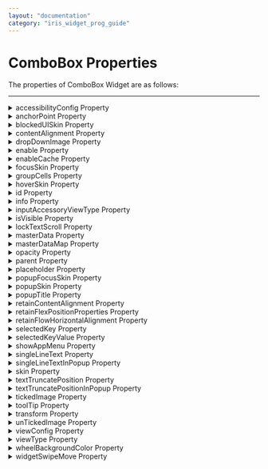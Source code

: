 ```yaml
---
layout: "documentation"
category: "iris_widget_prog_guide"
---
```

                                  

ComboBox Properties
===================

The properties of ComboBox Widget are as follows:

* * *


<details close markdown="block"><summary>accessibilityConfig Property</summary>

* * *

Enables you to control accessibility behavior and alternative text for the widget.

For more information on using accessibility features in your app, see the [Accessibility]({{ site.baseurl }}/docs/documentation/Iris/app_design_dev/Content/Accessibility_Overview.html) appendix in the Volt MX IrisUser Guide.

### Syntax

{% highlight VoltMx %}
accessibilityConfig
{% endhighlight %}

### Type

Object

### Read/Write

Read + Write

### Remarks

*   The accessibilityConfig property is enabled for all the widgets which are supported under the Flex Layout.

> **_Note:_** From Volt MX Iris V9 SP2 GA version, you can provide i18n keys as values to all the attributes used inside the `accessibilityConfig` property. Values provided in the i18n keys take precedence over values provided in `a11yLabel`, `a11yValue`, and `a11yHint` fields.

The accessibilityConfig property is a JavaScript object which can contain the following key-value pairs.

  
| Key | Type | Description | ARIA Equivalent |
| --- | --- | --- | --- |
| a11yIndex | Integer with no floating or decimal number. | This is an optional parameter. Specifies the order in which the widgets are focused on a screen. | For all widgets, this parameter maps to the `aria-index`, `index`, or `taborder` properties. |
| a11yLabel | String | This is an optional parameter. Specifies alternate text to identify the widget. Generally the label should be the text that is displayed on the screen. | For all widgets, this parameter maps to the `aria-labelledby` property of ARIA in HTML. > **_Note:_** For the Image widget, this parameter maps to the **alt** attribute of ARIA in HTML. |
| a11yValue | String | This is an optional parameter. Specifies the descriptive text that explains the action associated with the widget. On the Android platform, the text specified for a11yValue is prefixed to the a11yHint. | This parameter is similar to the a11yLabel parameter. If the a11yValue is defined, the value of a11yValue is appended to the value of a11yLabel. These values are separated by a space. |
| a11yHint | String | This is an optional parameter. Specifies the descriptive text that explains the action associated with the widget. On the Android platform, the text specified for a11yValue is prefixed to the a11yHint. | For all widgets, this parameter maps to the `aria-describedby` property of ARIA in HTML. |
| a11yHidden | Boolean | This is an optional parameter. Specifies if the widget should be ignored by assistive technology. The default option is set to _false_. This option is supported on iOS 5.0 and above, Android 4.1 and above, and SPA | For all widgets, this parameter maps to the `aria-hidden` property of ARIA in HTML. |
| a11yARIA | Object | This is an optional parameter. For each widget, the key and value provided in this object are added as the attribute and value of the HTML tags respectively. Any values provided for attributes such as `aria-labelledby` and `aria-describedby` using this attribute, takes precedence over values given in `a11yLabel` and `a11yHint` fields. When a widget is provided with the following key value pair or attribute using the a11yARIA object, the tabIndex of the widget is automatically appended as zero.`{"role": "main"}``aria-label` | This parameter is only available on the Desktop Web platform. |

**Android limitations**

*   If the results of the concatenation of a11y fields result in an empty string, then `accessibilityConfig` is ignored and the text that is on widget is read out.
*   The soft keypad does not gain accessibility focus during the right/left swipe gesture when the keypad appears.

SPA/Desktop Web limitations

*   When `accessibilityConfig` property is configured for any widget, the `tabIndex` attribute is added automatically to the `accessibilityConfig` property.
*   The behavior of accessibility depends on the Web browser, Web browser version, Voice Over Assistant, and Voice Over Assistant version.
*   Currently SPA/Desktop web applications support only a few ARIA tags. To achieve more accessibility features, use the attribute a11yARIA. The corresponding tags will be added to the DOM as per these configurations.

**Example 1**

This example uses the button widget, but the principle remains the same for all widgets that have an accessibilityConfig property.

{% highlight voltMx %}//This is a generic property that is applicable for various widgets.
//Here, we have shown how to use the accessibilityConfig Property for button widget.
/* You need to make a corresponding use of the accessibilityConfig property for other applicable widgets. */

Form1.myButton.accessibilityConfig = {
    "a11yLabel": "Label",
    "a11yValue": "Value",
    "a11yHint": "Hint"    
};
{% endhighlight %}

**Example 2**

This example uses the button widget to implement internationalization in `accessibilityConfig` property, but the principle remains the same for all widgets.

{% highlight voltMx %}/*Sample code to implement internationalization in accessibilityConfig property in Native platform.*/

Form1.myButton.accessibilityConfig = {
    "a11yLabel": voltmx.i18n.getLocalizedString("key1")     
};  
/* Sample code to implement internationalization in accessibilityConfig property in Desktop Web platform. */

Form1.myButton.accessibilityConfig = {
    "a11yLabel": "voltmx.i18n.getLocalizedString(\"key3\")"
};
{% endhighlight %}

### Platform Availability

*   Available in the IDE
*   iOS, Android, SPA, and Desktop Web

* * *

</details>
<details close markdown="block"><summary>anchorPoint Property</summary>

* * *

Specifies the anchor point of the widget bounds rectangle using the widget's coordinate space.

### Syntax

{% highlight VoltMx %}
anchorPoint
{% endhighlight %}

### Type

JSObject

### Read/Write

Read + Write

### Remarks

The value for this property is a JavaScript dictionary object with the keys "x" and "y". The values for the "x" and "y" keys are floating-point numbers ranging from 0 to 1. All geometric manipulations to the widget occur about the specified point. For example, applying a rotation transform to a widget with the default anchor point causes the widget to rotate around its center.

The default value for this property is center ( {"x":0.5, "y":0.5} ), that represents the center of the widgets bounds rectangle. The behavior is undefined if the values are outside the range zero (0) to one (1).

### Example

{% highlight voltMx %}Form1.widget1.anchorPoint = {
    "x": 0.5,
    "y": 0.5
};
{% endhighlight %}

### Platform Availability

*   iOS, Android, Windows, and SPA

* * *

</details>
<details close markdown="block"><summary>blockedUISkin Property</summary>

* * *

Specifies the skin that must be used to block the interface until the action in progress (for example, a service call) is completed.

### Syntax

{% highlight VoltMx %}
blockedUISkin
{% endhighlight %}

### Type

String

### Read/Write

Read + Write

### Remarks

The default value for this property is none. That means no skin is applied. To specify a skin, select a skin from the list.

> **_Note:_** For the skin to be available in the list, you must add a skin for Blocked UI under Widget Skins.

### Example

{% highlight VoltMx %}//Sample code to set the blockedUISkin property for a ComboBox Widget.
frmCombobox.myCombobox.blockedUISkin="blockUiSkn";
{% endhighlight %}

### Platform Availability

*   Available in the IDE
*   SPA (iPhone/Android/BlackBerry/Windows NTH)

* * *

</details>
<details close markdown="block"><summary>contentAlignment Property</summary>

* * *

This property specifies the alignment of the text on the widget with respect to its boundaries.

### Syntax

contentAlignment

### Type

Number

### Read/Write

Read+Write

### Remarks

The default value for the property is _CONTENT\_ALIGN\_CENTER_.

The following are the available options:

*   constants.CONTENT\_ALIGN\_TOP\_LEFT
*   constants.CONTENT\_ALIGN\_TOP\_CENTER
*   constants.CONTENT\_ALIGN\_TOP\_RIGHT
*   constants.CONTENT\_ALIGN\_MIDDLE\_LEFT
*   constants.CONTENT\_ALIGN\_CENTER
*   constants.CONTENT\_ALIGN\_MIDDLE\_RIGHT
*   constants.CONTENT\_ALIGN\_BOTTOM\_LEFT
*   constants.CONTENT\_ALIGN\_BOTTOM\_CENTER
*   constants.CONTENT\_ALIGN\_BOTTOM\_RIGHT

**Limitations**

Desktop Web/ SPA platforms do not support _contentAlignment_ property in Camera widget, ComboBox widget and ListBox widget.

### Example

{% highlight VoltMx %} /* Sample code to set the contentAlignment property of the widgetID Button widget in frmHome Form. */
  
frmHome.widgetID.contentAlignment=constants.CONTENT_ALIGN_TOP_LEFT;  

{% endhighlight %}

### Platform Availability

*   Available in IDE
*   Available on all platforms

* * *

</details>
<details close markdown="block"><summary>dropDownImage Property</summary>

* * *

Specifies the image to be used for the drop-down box indicator. This is an inverted triangle by default. If you do not specify an image, the drop-down box displays the default image.

### Syntax

{% highlight VoltMx %}
dropDownImage
{% endhighlight %}

### Type

String/image object

### Read/Write

No

### Remarks

For iOS platform, the drop down image should be 20px \* 33px for non retina devices and for retina devices the image size should be 40px \* 66px.

### Example

Using a locally defined image:

{% highlight VoltMx %}
//Sample code to set the dropDownImage property for a ComboBox Widget.
frmCombobox.myCombobox.dropDownImage="ddimage.png";
{% endhighlight %}

Using an image object (voltmx.image):

{% highlight VoltMx %}
//Sample code to set the dropDownImage property for a ComboBox Widget using Image Object  
  
var imgObjRef = voltmx.image.createImage("local.png");
frmCombobox.myCombobox.dropDownImage=imgObjRef;
{% endhighlight %}

### Platform Availability

*   Available in the IDE
*   iOS
*   BlackBerry

* * *

</details>
<details close markdown="block"><summary>enable Property</summary>

* * *

The `enable` property is used to control the actionability of the widgets. In a scenario where you want to display a widget but not invoke any action on the widget, configure the `enable` property to false to achieve it.

This is a constructor level property and applicable for all widgets in Volt MX Iris.

### Syntax

{% highlight VoltMx %}
enable
{% endhighlight %}

### Type

Boolean

### Read/Write

Read + Write

### Remarks

The default value of this property is true.

When `enable` property is configured to true, the action associated with a widget can be invoked by the user in the application.

When `enable` property is configured to false, the action associated with a widget cannot be invoked by the user in the application.

### Example

{% highlight VoltMx %}//This is a generic property and is applicable for many widgets.  
 
/* The example provided is for the Button widget. Make the changes required in the example while using other widgets. */

frmButton.myBtn.enable= true;
{% endhighlight %}

### Platform Availability

*   Android, iOS, Windows, SPA, and Desktop web

 

* * *

</details>
<details close markdown="block"><summary>enableCache Property</summary>

* * *

The property enables you to improve the performance of Positional Dimension Animations.

### Syntax

{% highlight VoltMx %}
enableCache
{% endhighlight %}

### Type

Boolean

### Read/Write

Read + Write

### Remarks

The default value for this property is true.

> **_Note:_** When the property is used, application consumes more memory. The usage of the property enables tradeoff between performance and visual quality of the content. Use the property cautiously.

### Example

{% highlight VoltMx %}
Form1.widgetID.enableCache = true;
{% endhighlight %}

### Platform Availability

*   Available in the IDE.
*   Windows

* * *

</details>
<details close markdown="block"><summary>focusSkin Property</summary>

* * *

Specifies the look and feel of the ComboBox when in focus.

### Syntax

{% highlight VoltMx %}
focusSkin
{% endhighlight %}

### Type

String

### Read/Write

Read + Write

### Remarks

In Desktop Web platform, Chrome browser does not support if the properties defined in font tab are different for [skin](#skin) and focusSkin.

> **_Note:_** You must be aware of the following:  
1\. On J2ME non-touch devices, if you do not specify the focusSkin, it is not possible to identify the focus change between the widgets.  
2\. Mobile Web does not support this property, instead browser specific focus will be applied.  
3\. On Windows Platform, focusSkin is applied only to the selected item, but not to the entire widget when in focus.  

### Example

{% highlight VoltMx %}
//Sample code to set the focusSkin property for a ComboBox Widget.  
  
frmCombobox.myCombobox.focusSkin="comboFSkin";
{% endhighlight %}

### Platform Availability

*   Available in the IDE
*   Available on all platforms

* * *

</details>
<details close markdown="block"><summary>groupCells Property</summary>

* * *

Specifies if the group cells style must be applied.

### Syntax

{% highlight VoltMx %}
groupCells
{% endhighlight %}

### Type

Boolean

### Read/Write

No

### Remarks

The default value for this property is false. This property is applicable only when [viewType](#viewType) is set as COMBOBOX\_VIEW\_TYPE\_TABLEVIEW.

### Example

{% highlight VoltMx %}
//Sample code to enable the groupCells property for a ComboBox Widget.  
  
frmCombobox.myCombobox.groupCells=true;
{% endhighlight %}

### Platform Availability

*   Available in the IDE
*   iPad
*   iPhone

* * *

</details>
<details close markdown="block"><summary>hoverSkin Property</summary>

* * *

Specifies the look and feel of a widget when the cursor hovers on the widget.

### Syntax

{% highlight VoltMx %}
hoverSkin
{% endhighlight %}

### Type

String

### Read/Write

Read + Write

### Example

Setting the hoverSkin property on an existing widget

{% highlight VoltMx %}FormHover.widgetID.hoverSkin="theHoverSkin";
//the Hover Skin is a hover skin created under Skins tab
{% endhighlight %}

> **_Note:_** To apply hoverSkin for dynamically created widgets or cloned widgets, assign hoverSkin dynamically after adding the widget to the form hierarchy. This is applicable for the Desktop web platform.

{% highlight VoltMx %}
formid.widgetid.hoverSkin = "skinname";
{% endhighlight %}

### Platform Availability

*   Available in the IDE
*   Windows

* * *

</details>
<details close markdown="block"><summary>id Property</summary>

* * *

id is a unique identifier of button consisting of alpha numeric characters. Every ComboBox should have a unique id within an Form.

### Syntax

{% highlight VoltMx %}
id
{% endhighlight %}

### Type

String - \[Mandatory\]

### Read/Write

Read + Write

### Example

{% highlight VoltMx %}//Defining the properties for ComboBox with the id:"combobox1"
var comboBasic = {
    id: "combobox1",
    isVisible: true
};

var comboLayout = {
    containerWeight: 100
};

var comboPSP = {};

//Creating the ComboBox.
combo = new voltmx.ui.ComboBox(comboBasic, comboLayout, comboPSP);

//Reading the id of the ComboBox
alert("ComboBox ID is ::" + combo.id);
{% endhighlight %}

### Platform Availability

*   Available in the IDE
*   Available on all platforms

* * *

</details>
<details close markdown="block"><summary>info Property</summary>

* * *

A custom JSObject with the key value pairs that a developer can use to store the context with the widget. This will help in avoiding the globals to most part of the programming.

### Syntax

info

### Type

JSObject

### Read/Write

Read + Write

### Remarks

This is a **non-Constructor** property. You cannot set this property through widget constructor. But you can read and write data to it.

Info property can hold any JSObject. After assigning the JSObject to info property, the JSObject should not be modified. For example,

{% highlight VoltMx %}
var inf = {
    a: 'hello'
};
widget.info = inf;

//works
widget.info.a = 'hello world';

/*This will not update the widget info a property to Hello world. 
widget.info.a will have old value as hello.*/
{% endhighlight %}

### Example

{% highlight VoltMx %}//Sample code to set info property for a ComboBox widget

frmCombobox.myCombobox.info = {
    key: "comboboxitems"
};

//Reading the info of the CollectionView widget.
voltmx.print("Combobox widget info:" +frmCombobox.myCombobox.info);
{% endhighlight %}

### Platform Availability

*   Not available in the IDE
*   Available on all platforms

* * *

</details>
<details close markdown="block"><summary>inputAccessoryViewType Property</summary>

* * *

While building iPhone applications that support or provide text input, it is necessary to create some extra buttons (or other controls) beyond the ones provided by the default keyboard interface. Volt MX AppPlatform by default, adds the Previous, Next, and Done buttons to the applicable input controls. These buttons allow specific operations needed by your application, such as moving to the next or previous text field, making the keyboard disappear and so on. The area above the keyboard is known as Input Accessory View.

### Syntax

{% highlight VoltMx %}
inputAccessoryViewType
{% endhighlight %}

### Type

Number

### Read/Write

Yes

### Remarks

The default value for this property is COMBOBOX\_INPUTACCESSORYVIEW\_DEFAULT.

This property, allows you to specify the type of accessory view that will be shown for all the input controls for **Combobox** widget.

> **_Note:_** For iOS, a header with 'Prev' and Next' buttons is added to the keypad by default. You can turn off this header at three levels: application-level, form-level, and widget-level.

To know more about how to set inputAccessoryViewType property at application-level and form-level, you can refer the [inputAccessoryViewType](FlexForm_Properties.html#inputAcc) property under Flexform widget.

To turn on/off the header at widget-level, assign any of the following constants to the inputAccessoryViewType property. You must specify each constant with the ‘constants.xx’ prefix.

*   COMBOBOX\_INPUTACCESSORYVIEW\_NONE: Use this option if you do not want to specify the toolbar. This option should be used carefully, as setting this option for widgets like calendar leaves the user with no option to select and drop-down like a wheel calendar.
*   COMBOBOX\_INPUTACCESSORYVIEW\_DEFAULT:Specifies that the toolbar that is defined in the Application level settings. To set the Application level settings, right-click on the project and navigate to **Properties> Native App>iPhone/iPad.**
*   COMBOBOX\_INPUTACCESSORYVIEW\_NEXTPREV: Specifies the navigation options as Next, Previous, and Done for a form.

*   COMBOBOX\_INPUTACCESSORYVIEW\_CANCEL: Specifies that the input accessory view has a Cancel button. This constant does not trigger any events.

#### Example

{% highlight VoltMx %}//Sample code to set the inputAccessoryViewType property for a ComboBox Widget.  
  
frmCbox.myCbox.inputAccessoryViewType=constants.COMBOBOX_INPUTACCESSORYVIEWTYPE_DEFAULT;
{% endhighlight %}

### Platform Availability

*   Available in the IDE
*   iPhone
*   iPad

* * *

</details>
<details close markdown="block"><summary>isVisible Property</summary>

* * *

This property controls the visibility of a widget on the form.

### Syntax

{% highlight VoltMx %}
isVisible
{% endhighlight %}

### Type

Boolean

### Read/Write

Read + Write

### Remarks

The default value for this property is true.

You can set the visibility of a widget dynamically from code using the setVisibility method.

### Example

{% highlight VoltMx %}//Sample code to set the isVisible property for a ComboBox Widget.  

frmCombobox.myCombobox.isVisible=true;
{% endhighlight %}

### Platform Availability

*   Available in the IDE
*   Available on all platforms

* * *

</details>
<details close markdown="block"><summary>lockTextScroll Property</summary>

* * *

This property allows you to enable/disable the horizontal scrolling for the selected item in the ComboBox Widget.

### Syntax

{% highlight VoltMx %}
lockTextScroll
{% endhighlight %}

### Type

Boolean

### Read/Write

Read + Write

### Remarks

The default value for this property is false.

If set to _true,_ the scrolling for the selected item is disabled. If set to _false,_ the scrolling for the selected item is enabled.

### Example

{% highlight VoltMx %}//Sample code to enable the lockTextScroll property for a ComboBox Widget.  
  
frmCombobox.myCombobox.lockTextScroll=true;
{% endhighlight %}

### Platform Availability

*   Not available in the IDE
*   This property is available on Windows Phone 8/8/1 platforms

* * *

</details>
<details close markdown="block"><summary>masterData Property</summary>

* * *

Specifies the set of values that must be displayed for the user to make a selection from the available choices.

### Syntax

{% highlight VoltMx %}
masterData
{% endhighlight %}

### Type

Array

### Read/Write

Read + Write

### Remarks

The default value for this property is user defined. You must specify the key and the display value

To specify the set of values, click the Ellipsis (![](Resources/Images/ellipsis_button.png)) button against the property to open the MasterData for ComboBox window.

In the Master Data window, you can specify the _Key_, _Display Value_, _i18n Key_, and the _Accessibility Config_. You can use the _Selected_ column to specify the choice to be shown as selected when rendered. You can do this by selecting _true_ against the choice that you wish to show as selected.

If the key or the display value is _nil_, the value will not be listed as one of the available choices.

The following image illustrates the MasterData for ComboBox window:

![](Resources/Images/masterdata_for_combobox.png)

> **_Note:_** Select the _Use as test data in preview mode_ option if you want to see the data you enter in the Master Data when you use the quick preview feature of the IDE. (For more information on Quick Preview, see the _VoltMX Iris User Guide_.

> **_Note:_** The accessibilityConfigObject is optional and the object should contain the keys as defined in the accessibilityConfig property.

{% highlight VoltMx %}
//Format of the masterData property

[
	["key1","value1",accessibilityConfigObject],
	["key2","value2",accessibilityConfigObject],
	["keyn","valuen",accessibilityConfigObject]
]
{% endhighlight %}

### Example

{% highlight VoltMx %}//Sample code to set the masterData property for a ComboBox Widget.  
  
frmCombobox.myCombobox.masterData = [
 ["A", "Asia", accessibilityConfigObject],
 ["E", "Europe", accessibilityConfigObject],
 ["AU", "Australia", accessibilityConfigObject],
 ["NA", "North America", accessibilityConfigObject]
];
{% endhighlight %}

### Platform Availability

*   Available in the IDE
*   Available on all platforms

</details>
<details close markdown="block"><summary>masterDataMap Property</summary>

Specifies the set of values from which you can make a selection. You must set the values from the code.

### Syntax

{% highlight VoltMx %}
masterDataMap
{% endhighlight %}

### Type

Array

### Read/Write

Read + Write

### Remarks

This is a **non-Constructor** property. You cannot set this property through widget constructor. But you can read and write data to it.

This property is applicable only if the [masterData](#masterDa) is not set. You must use either the [masterData](#masterDa) or the _masterDataMap_ property to set data for the ComboBox.

You must specify a key, value, and the accessibilityConfig in a master data map.

{% highlight VoltMx %}//Format of the masterDataMap property
[
    [{
            "mykey": "item1",
            "myvalue": "Item One",
            "accessibilityConfig": acObject
        }, {
            "mykey": "item2",
            "myvalue": "Item Two",
            "accessibilityConfig": acObject
        }, ..., ["mykey": "itemn", "myvalue": "Item N", "accessibilityConfig": "acObject}
	],

	"
            mykey ",
	"
            myvalue "
]
{% endhighlight %}

> **_Note:_** The accessibilityConfig is the standard key expected in each items data array. It is optional and the object should contain the keys as defined in the accessibilityConfig property.

> **_Note:_** If the key or the value is _null/nil_, the value will not be listed as one of the available choices.

### Example

{% highlight VoltMx %}//Sample code to set the masterDataMap property for a ComboBox Widget.  
  
frmCombobox.myCombobox.masterDataMap = [
 [{
  "mykey": "key1",
  "myvalue": "value1",
  "accessibilityConfig": acObject
 }, {
  "mykey": "key2",
  "myvalue": "value2",
  "accessibilityConfig": acObject
 }, {
  "mykey": "key3",
  "myvalue": "value3",
  "accessibilityConfig": acObject
 }], "mykey", "myvalue"
];
{% endhighlight %}

### Availability

*   Not available in the IDE
*   Available on all platforms

* * *

</details>
<details close markdown="block"><summary>opacity Property</summary>

* * *

Specifies the opacity of the widget. The value of this property must be in the range 0.0 (transparent) to 1.0 (opaque). Any values outside this range are fixed to the nearest minimum or maximum value.

Specifies the opacity of the widget. Valid opacity values range from 0.0 (transparent), to 1.0 (opaque). Values set to less than zero will default to zero. Values more than 1.0 will default to 1. Interaction events set on a transparent widget will still be fired. To disable the events, also set the “isVisible” property to “false”.

### Syntax

{% highlight VoltMx %}
opacity
{% endhighlight %}

### Type

Number

### Read/Write

Read + Write

### Remarks

> **_Note:_** This property has more priority compared to the values coming from the configured skin.

### Example

{% highlight voltMx %}//Sample code to make the widget transparent by using the opacity property.
frmHome.widgetID.opacity = 0;

//Sample code to make the widget opaque by using the opacity property.
frmHome.widgetID.opacity = 1;
{% endhighlight %}

### Platform Availability

*   Not available in the IDE.
*   iOS, Android, Windows, SPA, and Desktop Web

* * *

</details>
<details close markdown="block"><summary>parent Property</summary>

* * *

Helps you access the parent of the widget. If the widget is not part of the widget hierarchy, the parent property returns null.

### Syntax

{% highlight VoltMx %}
parent
{% endhighlight %}

### Read/Write

Read only

### Remarks

> **_Note:_** The property works for all the widgets inside a FlexForm, FlexContainer or FlexScrollContainer.

### Example

{% highlight VoltMx %}function func() {

    voltmx.print("The parent of the widget" + JSON.stringify(Form1.widgetID.parent));

}
{% endhighlight %}

### Platform Availability

*   Not available in the IDE
*   iOS, Android, Windows, SPA, and Desktop Web

* * *

</details>
<details close markdown="block"><summary>placeholder Property</summary>

* * *

Specifies the temporary or substitute text (a hint provided as a word or phrase) that must be displayed on the ComboBox until the actual selection is made. If you do not specify the placeholder text, the first option in the list is shown as the selected value.

### Syntax

{% highlight VoltMx %}
placeholder
{% endhighlight %}

### Type

String

### Read/Write

Read + Write

### Remarks

On iPhone platform, placeholder is supported only when the viewType is set as COMBOBOX\_VIEW\_TYPE\_LISTVIEW.

### Example

If you specify a value for the placeholder property and set selectedkey=nil or selectedkeyvalue=nil, then the specified placeholder is displayed to the user when the Combo Box is rendered.

{% highlight VoltMx %}//Sample code to set the placeholder property for a ComboBox Widget.  

frmCombobox.myCombobox.placeholder= "Please select a value";
{% endhighlight %}

### Platform Availability

*   Available in the IDE
*   iPad
*   iPhone
*   BlackBerry
*   Windows Phone
*   J2ME

* * *

</details>
<details close markdown="block"><summary>popupFocusSkin Property</summary>

* * *

Specifies the skin that is applied to each item in the native popup (list of options available) that appears when you select the ComboBox.

### Syntax

{% highlight VoltMx %}
popupFocusSkin
{% endhighlight %}

### Type

String

### Read/Write

Read + Write

### Example

{% highlight VoltMx %}
//Sample code to set the popupFocusSkin property for a ComboBox Widget.  
  
frmCombobox.myCombobox.popupFocusSkin= "popFSkn";
{% endhighlight %}

### Platform Availability

*   Available in the IDE
*   This property is available on BlackBerry platform only

* * *

</details>
<details close markdown="block"><summary>popupSkin Property</summary>

* * *

Specifies the skin that is applied to each item in the native popup (list of options available) that appears when you select the ComboBox.

### Syntax

{% highlight VoltMx %}
popupSkin
{% endhighlight %}

### Type

String

### Read/Write

Read + Write

### Example

{% highlight VoltMx %}//Sample code to set the popupSkin property for a ComboBox Widget.  

frmCombobox.myCombobox.popupSkin= "popSkn";
{% endhighlight %}

### Platform Availability

*   Available in the IDE
*   This property is available on BlackBerry platform only.

* * *

</details>
<details close markdown="block"><summary>popupTitle Property</summary>

* * *

Specifies the title text to be displayed for the ComboBox.

### Syntax

{% highlight VoltMx %}
popupTitle
{% endhighlight %}

### Type

String

### Read/Write

Read + Write

### Remarks

The default value for this property is _Please Select_.

![](Resources/Images/Title_text_Listbox.png)

### Example

{% highlight VoltMx %}//Sample code to set the popupTitle property for a ComboBox Widget.  

frmCombobox.myCombobox.popupTitle="ComboPopUp";
{% endhighlight %}

### Platform Availability

*   Available in the IDE.
*   Android

* * *

</details>
<details close markdown="block"><summary>retainContentAlignment Property</summary>

* * *

This property is used to retain the content alignment property value, as it was defined.

> **_Note:_** Locale-level configurations take priority when invalid values are given to this property, or if it is not defined.

The mirroring widget layout properties should be defined as follows.

{% highlight VoltMx %}function getIsFlexPositionalShouldMirror(widgetRetainFlexPositionPropertiesValue) {
    return (isI18nLayoutConfigEnabled &&
    localeLayoutConfig[defaultLocale]
    ["mirrorFlexPositionalProperties"] == true &&
    !widgetRetainFlexPositionPropertiesValue);
}
{% endhighlight %}

The following table illustrates how widgets consider Local flag and Widget flag values.

  
| Properties | Local Flag Value | Widget Flag Value | Action |
| --- | --- | --- | --- |
| Mirror/retain FlexPositionProperties | true | true | Use the designed layout from widget for all locales. Widget layout overrides everything else. |
| Mirror/retain FlexPositionProperties | true | false | Use Mirror FlexPositionProperties since locale-level Mirror is true. |
| Mirror/retain FlexPositionProperties | true | not specified | Use Mirror FlexPositionProperties since locale-level Mirror is true. |
| Mirror/retain FlexPositionProperties | false | true | Use the designed layout from widget for all locales. Widget layout overrides everything else. |
| Mirror/retain FlexPositionProperties | false | false | Use the Design/Model-specific default layout. |
| Mirror/retain FlexPositionProperties | false | not specified | Use the Design/Model-specific default layout. |
| Mirror/retain FlexPositionProperties | not specified | true | Use the designed layout from widget for all locales. Widget layout overrides everything else. |
| Mirror/retain FlexPositionProperties | not specified | false | Use the Design/Model-specific default layout. |
| Mirror/retain FlexPositionProperties | not specified | not specified | Use the Design/Model-specific default layout. |

### Syntax

{% highlight VoltMx %}
retainContentAlignment
{% endhighlight %}

### Type

Boolean

### Read/Write

No (only during widget-construction time)

### Example

{% highlight VoltMx %}
//This is a generic property that is applicable for various widgets.
//Here, we have shown how to use the retainContentAlignment property for Button widget.
/* You need to make a corresponding use of the 
retainContentAlignment property for other applicable widgets. */
var btn = new voltmx.ui.Button({
    "focusSkin": "defBtnFocus",
    "height": "50dp",
    "id": "myButton",
    "isVisible": true,
    "left": "0dp",
    "skin": "defBtnNormal",
    "text": "text always from top left",
    "top": "0dp",
    "width": "260dp",
    "zIndex": 1
}, {
    "contentAlignment": constants.CONTENT_ALIGN_TOP_LEFT,
    "displayText": true,
    "padding": [0, 0, 0, 0],
    "paddingInPixel": false,
    "retainFlexPositionProperties": false,
    "retainContentAlignment": true
}, {});
{% endhighlight %}

### Platform Availability

*   Available in IDE
*   Windows, iOS, Android, and SPA

* * *

</details>
<details close markdown="block"><summary>retainFlexPositionProperties Property</summary>

* * *

This property is used to retain flex positional property values as they were defined. The flex positional properties are left, right, and padding.

> **_Note:_** Locale-level configurations take priority when invalid values are given to this property, or if it is not defined.

The mirroring widget layout properties should be defined as follows.

{% highlight VoltMx %}function getIsFlexPositionalShouldMirror(widgetRetainFlexPositionPropertiesValue) {
    return (isI18nLayoutConfigEnabled &&
    localeLayoutConfig[defaultLocale]
    ["mirrorFlexPositionalProperties"] == true &&
    !widgetRetainFlexPositionPropertiesValue);
}
{% endhighlight %}

The following table illustrates how widgets consider Local flag and Widget flag values.

  
| Properties | Local Flag Value | Widget Flag Value | Action |
| --- | --- | --- | --- |
| Mirror/retain FlexPositionProperties | true | true | Use the designed layout from widget for all locales. Widget layout overrides everything else. |
| Mirror/retain FlexPositionProperties | true | false | Use Mirror FlexPositionProperties since locale-level Mirror is true. |
| Mirror/retain FlexPositionProperties | true | not specified | Use Mirror FlexPositionProperties since locale-level Mirror is true. |
| Mirror/retain FlexPositionProperties | false | true | Use the designed layout from widget for all locales. Widget layout overrides everything else. |
| Mirror/retain FlexPositionProperties | false | false | Use the Design/Model-specific default layout. |
| Mirror/retain FlexPositionProperties | false | not specified | Use the Design/Model-specific default layout. |
| Mirror/retain FlexPositionProperties | not specified | true | Use the designed layout from widget for all locales. Widget layout overrides everything else. |
| Mirror/retain FlexPositionProperties | not specified | false | Use the Design/Model-specific default layout. |
| Mirror/retain FlexPositionProperties | not specified | not specified | Use the Design/Model-specific default layout. |

### Syntax

{% highlight VoltMx %}
retainFlexPositionProperties
{% endhighlight %}

### Type

Boolean

### Read/Write

No (only during widget-construction time)

### Example

{% highlight VoltMx %}//This is a generic property that is applicable for various widgets.
// Here, we have shown how to use the retainFlexPositionProperties property for Button widget.
/* You need to make a corresponding use of the 
retainFlexPositionProperties property for other applicable widgets. */
var btn = new voltmx.ui.Button({
    "focusSkin": "defBtnFocus",
    "height": "50dp",
    "id": "myButton",
    "isVisible": true,
    "left": "0dp",
    "skin": "defBtnNormal",
    "text": "always left",
    "top": "0dp",
    "width": "260dp",
    "zIndex": 1
}, {
    "contentAlignment": constants.CONTENT_ALIGN_CENTER,
    "displayText": true,
    "padding": [0, 0, 0, 0],
    "paddingInPixel": false,
    "retainFlexPositionProperties": true,
    "retainContentAlignment": false
}, {});
{% endhighlight %}

### Platform Availability

*   Available in IDE
*   Windows, iOS, Android, and SPA

* * *

</details>
<details close markdown="block"><summary>retainFlowHorizontalAlignment Property</summary>

* * *

This property is used to convert Flow Horizontal Left to Flow Horizontal Right.

> **_Note:_** Locale-level configurations take priority when invalid values are given to this property, or if it is not defined.

The mirroring widget layout properties should be defined as follows.

{% highlight VoltMx %}function getIsFlexPositionalShouldMirror(widgetRetainFlexPositionPropertiesValue) {
    return (isI18nLayoutConfigEnabled &&
    localeLayoutConfig[defaultLocale]
    ["mirrorFlexPositionalProperties"] == true &&
    !widgetRetainFlexPositionPropertiesValue);
}
{% endhighlight %}

The following table illustrates how widgets consider Local flag and Widget flag values.

  
| Properties | Local Flag Value | Widget Flag Value | Action |
| --- | --- | --- | --- |
| Mirror/retain FlexPositionProperties | true | true | Use the designed layout from widget for all locales. Widget layout overrides everything else. |
| Mirror/retain FlexPositionProperties | true | false | Use Mirror FlexPositionProperties since locale-level Mirror is true. |
| Mirror/retain FlexPositionProperties | true | not specified | Use Mirror FlexPositionProperties since locale-level Mirror is true. |
| Mirror/retain FlexPositionProperties | false | true | Use the designed layout from widget for all locales. Widget layout overrides everything else. |
| Mirror/retain FlexPositionProperties | false | false | Use the Design/Model-specific default layout. |
| Mirror/retain FlexPositionProperties | false | not specified | Use the Design/Model-specific default layout. |
| Mirror/retain FlexPositionProperties | not specified | true | Use the designed layout from widget for all locales. Widget layout overrides everything else. |
| Mirror/retain FlexPositionProperties | not specified | false | Use the Design/Model-specific default layout. |
| Mirror/retain FlexPositionProperties | not specified | not specified | Use the Design/Model-specific default layout. |

### Syntax

{% highlight VoltMx %}
retainFlowHorizontalAlignment
{% endhighlight %}

### Type

Boolean

### Read/Write

No (only during widget-construction time)

### Example

{% highlight VoltMx %}
//This is a generic property that is applicable for various widgets.
//Here, we have shown how to use the retainFlowHorizontalAlignment property for Button widget.
/* You need to make a corresponding use of the 
retainFlowHorizontalAlignment property for other applicable widgets. */
var btn = new voltmx.ui.Button({
 "focusSkin": "defBtnFocus",
 "height": "50dp",
 "id": "myButton",
 "isVisible": true,
 "left": "0dp",
 "skin": "defBtnNormal",
 "text": "always left",
 "top": "0dp",
 "width": "260dp",
 "zIndex": 1
}, {
 "contentAlignment": constants.CONTENT_ALIGN_CENTER,
 "displayText": true,
 "padding": [0, 0, 0, 0],
 "paddingInPixel": false,
 "retainFlexPositionProperties": true,
 "retainContentAlignment": false,
 "retainFlowHorizontalAlignment ": false
}, {});
{% endhighlight %}

### Platform Availability

*   Available in IDE
*   Windows, iOS, Android, and SPA

* * *

</details>
<details close markdown="block"><summary>selectedKey Property</summary>

* * *

Specifies the value to be shown as selected. If you do not select a value, the return value is _null/nil_.

### Syntax

{% highlight VoltMx %}
selectedKey
{% endhighlight %}

### Type

String

### Read/Write

Read + Write

### Remarks

On Android platform, if you do not select a value, the first item in the ComboBox is selected.

If you create a ComboBox with multiple values, you can choose to show a specific value as selected when the ComboBox is rendered.

### Example

{% highlight VoltMx %}//Sample code to set the selectedKey property for a ComboBox Widget with the key:key1.  
  
frmCombobox.myCombobox.selectedKey="key1";
//Sample code to read the selectedKey property of the ComboBox widget.
alert("ComboBox selectedKey is ::" + frmCombobox.myCombobox.selectedKey);  

{% endhighlight %}

### Availability

*   Not available in the IDE
*   Available on all platforms.

* * *

</details>
<details close markdown="block"><summary>selectedKeyValue Property</summary>

* * *

Returns the array of selected key-value pair. If you do not select a value, the return value is _null/nil_.

### Syntax

{% highlight VoltMx %}
selectedKeyValue
{% endhighlight %}

### Type

Array

### Read/Write

Read + Write

### Example

{% highlight VoltMx %}//Sample code to set the selectedKeyValue property for a ComboBox Widget.  

frmCombobox.myCombobox.selectedKeyValue = [
 ["key1", "value1"],
 ["key2", "value2"]
];
//Sample code to read the selectedKey property of the ComboBox widget.  
alert("ComboBox selectedKey is ::" + frmCombobox.myCombobox.selectedKeyValue);  

{% endhighlight %}

### Availability

Not available in the IDE.

*   Not available in the IDE
*   Available on all platforms.

* * *

</details>
<details close markdown="block"><summary>showAppMenu Property</summary>

* * *

This property provides you to show or hide the app menu when the dialog is open.

### Syntax

{% highlight VoltMx %}
showAppMenu
{% endhighlight %}

### Type

Boolean

### Read/Write

Read + Write

### Remarks

The default value for this property true.

When this property is set to true, the app menu is visible.

When this property is set to false, the app menu is hidden.

### Example

{% highlight VoltMx %}//Sample code to enable the showAppMenu property for a ComboBox Widget.  

frmCombobox.myCombobox.showAppMenu=true;

{% endhighlight %}

### Platform Availability

*   Not available in the IDE
*   This property is available on Windows 8.1 platform only.

* * *

</details>
<details close markdown="block"><summary>singleLineText Property</summary>

* * *

If the length of the text is more than the space available, the selected options text will be displayed truncated, in a single line with (...) ellipses. The position of the ellipses is controlled by textTruncatePosition property. The default ellipses position is at the end of the line if textTruncatePosition property is not set.

### Syntax

{% highlight VoltMx %}
singleLineText
{% endhighlight %}

### Type

Boolean

### Read/Write

Read + Write

### Remarks

The default value for this property is false.

### Example

{% highlight VoltMx %}//Sample code to enable the singleLineText property for a ComboBox Widget.  
  
frmCombobox.myCombobox.singleLineText=true;   

{% endhighlight %}

### Platform Availability

*   Not available in the IDE
*   This property is available on Android/Android Tablet platform

* * *

</details>
<details close markdown="block"><summary>singleLineTextInPopup Property</summary>

* * *

If the length of the text is more than the space available, the popup options text will be displayed truncated, in a single line with (...) ellipses. The position of the ellipses is controlled by textTruncatePositionInPopup property. The default ellipses position is at the end of the line if textTruncatePositionInPopup property is not set.

### Syntax

{% highlight VoltMx %}
singleLineTextInPopup
{% endhighlight %}

### Type

Boolean

Read/Write

Read + Write

### Remarks

The default value for this property false.

### Example

{% highlight voltMx %}//Sample code to enable the singleLineTextInPopup property for a ComboBox Widget.  
  
frmCombobox.myCombobox.singleLineTextInPopup=true;   

{% endhighlight %}

### Platform Availability

*   Not available in the IDE
*   This property is available on Android/Android Tablet platform

* * *

</details>
<details close markdown="block"><summary>skin Property</summary>

* * *

Specifies the look and feel of the ComboBox when not in focus.

### Syntax

{% highlight VoltMx %}
skin
{% endhighlight %}

### Type

String

### Read/Write

Read + Write

### Remarks

In Desktop Web platform, Chrome browser does not support if the properties defined in font tab are different for skin and [focusSkin](#focusSki).

In Android platform, you can apply skin only to the dropdown list that displays when ComboBox is clicked.

### Example

{% highlight voltMx %}//Sample code to set the skin property for a ComboBox Widget.  
  
frmCombobox.myCombobox.skin="comboSkin";   

{% endhighlight %}

### Platform Availability

*   Available in the IDE
*   Available on all platforms

* * *

</details>
<details close markdown="block"><summary>textTruncatePosition Property</summary>

* * *

When the property [singleLineText](#singleLi) is set to true, this property controls the position of the ellipses (...), in the selected option text.

### Syntax

{% highlight VoltMx %}
textTruncatePosition
{% endhighlight %}

### Type

Number

### Read/Write

Read + Write

### Remarks

The options are:

*   constants.TEXT\_TRUNCATE\_START
*   constants.TEXT\_TRUNCATE\_MIDDLE
*   constants.TEXT\_TRUNCATE\_END (Default)

### Example

{% highlight voltMx %}/*Sample code to set the textTruncatePosition property for a ComboBox Widget to TEXT_TRUNCATE_MIDDLE.*/  
  
frmCombobox.myCombobox.textTruncatePosition=constants.TEXT_TRUNCATE_MIDDLE;   

{% endhighlight %}

### Platform Availability

*   Not available in the IDE
*   This property is available on Android/Android Tablet platform

* * *

</details>
<details close markdown="block"><summary>textTruncatePositionInPopup Property</summary>

* * *

When the property [singleLineTextInPopup](#singleLi2) is set to true, this property controls the position of the ellipses (...), in the popup options text.

### Syntax

textTruncatePositionInPopup

### Type

Number

### Read/Write### 

Read + Write

### Remarks

The options are:

*   constants.TEXT\_TRUNCATE\_START
*   constants.TEXT\_TRUNCATE\_MIDDLE
*   constants.TEXT\_TRUNCATE\_END (Default)

### Example

{% highlight voltMx %}/*Sample code to set the textTruncatePositionInPopup property for a ComboBox Widget to TEXT_TRUNCATE_MIDDLE.*/  
  
frmCombobox.myCombobox.textTruncatePositionInPopup=constants.TEXT_TRUNCATE_MIDDLE;   

{% endhighlight %}

### Platform Availability

*   Not available in the IDE
*   This property is available on Android/Android Tablet platform.

* * *

</details>
<details close markdown="block"><summary>tickedImage Property</summary>

* * *

Specifies the image to be displayed when you make a selection.

### Syntax

{% highlight VoltMx %}
tickedImage
{% endhighlight %}

### Type

String

### Read/Write

No

### Remarks

If you specify a tickedImage, ensure that you also specify an [unTickedImage](#unTicked). If not specified, the behavior will be undefined.

### Example

{% highlight voltMx %}/*Sample code to set the tickedImage property for a ComboBox Widget with "tickedImg.png".*/  
  
frmCombobox.myCombobox.tickedImage="tickedImg.png";   

{% endhighlight %}

### Platform Availability

*   Available in the IDE
*   iPad
*   iPhone

* * *

</details>
<details close markdown="block"><summary>toolTip Property</summary>

* * *

Specifies the hint text when the cursor hovers over a widget, without clicking it. The text entered in the tooltip appears as a small box when the cursor hovers over a widget.

### Syntax

{% highlight VoltMx %}
toolTip
{% endhighlight %}

### Type

String

### Read/Write

Read + Write

### Example

{% highlight voltMx %}//Sample code to set the toolTip property for a ComboBox Widget.  
  
frmCombobox.myCombobox.toolTip="Sample text";   

{% endhighlight %}

### Platform Availability

*   Available in the IDE
*   This property is available on Windows Tablet

* * *

</details>
<details close markdown="block"><summary>transform Property</summary>

* * *

Contains an animation transformation that can be used to animate the widget.

### Syntax

{% highlight VoltMx %}
transform
{% endhighlight %}

### Type

JSObject

### Read/Write

Read + Write

### Remarks

This property is set to the identify transform by default. Any transformations applied to the widget occur relative to the widget's anchor point. The transformation contained in this property must be created using the [voltmx.ui.makeAffineTransform]({{ site.baseurl }}/docs/documentation/Iris/iris_api_dev_guide/content/voltmx.ui_functions.html#makeAffi) function.

### Example

This example uses the button widget, but the principle remains the same for all widgets that have a transform property.

{% highlight VoltMx %}//Animation sample
var newTransform = voltmx.ui.makeAffineTransform();
newTransform.translate3D(223, 12, 56);

//translates by 223 xAxis,12 in yAxis,56 in zAxis
widget.transform = newTransform;
{% endhighlight %}

### Platform Availability

* iOS, Android, Windows, and SPA

* * *

</details>
<details close markdown="block"><summary>unTickedImage Property</summary>

* * *

Specifies the image to be displayed when a selection is cleared.

### Syntax

{% highlight VoltMx %}
unTickedImage
{% endhighlight %}

### Type

String

### Read/Write

No

### Remarks

If you specify an unTickedImage, ensure that you also specify a [tickedImage](#Ticked). If not specified, the behavior will be undefined.

### Example

{% highlight voltMx %}//Sample code to set the unTickedImage property for a ComboBox Widget.  

frmCombobox.myCombobox.unTickedImage="unTickedImg.png";   

{% endhighlight %}

### Platform Availability

*   Available in the IDE
*   iPad
*   iPhone

* * *

</details>
<details close markdown="block"><summary>viewConfig Property</summary>

* * *

Specifies the view configuration for different viewtypes.

### Syntax

{% highlight VoltMx %}
viewConfig
{% endhighlight %}

### Type

JSObject

### Read/Write

Read + Write

### Remarks

You can set the configuration for toggle view.

**toggleViewConfig**: The property to configure the properties of COMBOBOX\_VIEW\_TYPE\_TOGGLEVIEW.

> **viewStyle**: Accepts the view style. This property is not supported in iOS7 and above versions. Following are the available options:

> *   COMBOBOX\_TOGGLE\_VIEW\_STYLE\_PLAIN
> *   COMBOBOX\_TOGGLE\_VIEW\_STYLE\_BORDERED
> *   COMBOBOX\_TOGGLE\_VIEW\_STYLE\_BAR
> 
> **equalSegments**: Specifies the boolean value which indicates if the segments must be equal.
> 
> **enableTint**: Specifies the boolean value to enable tintColor property. When this property is set to true, tintColor property is displayed.
> 
> **tintColor:** Specifies the tint color in RGB format. The default color is blue.

> **_Note:_** Below are the view configuration properties in Desktop Web when the viewType is set as COMBOBOX\_VIEW\_TYPE\_EDITVIEW.

**autoSuggest**: Enables the users to quickly find and select from a pre-populated list of values as they type, leveraging searching and filtering.

> Type: Boolean
> 
> Default:_false_

**editableAreaSkin**: This property is displayed only when the **autoSuggest** is set to **true**. This property specifies the skin to be applied to the editor area of the ComboBox.

> Type: String

### Example

{% highlight VoltMx %}
/* Sample code to set the viewConfig property for a ComboBox Widget when the viewType property is set as COMBOBOX_VIEW_TYPE_EDITVIEW. */  
 
frmCombobox.myCombobox.viewConfig = {
 autoSuggest: true,
 editableAreaSkin: "editareaskin"
};  

{% endhighlight %}

### Platform Availability

*   Available in the IDE
*   iPad
*   iPhone

* * *

</details>
<details close markdown="block"><summary>viewType Property</summary>

* * *

Specifies the view mode of the ComboBox.

### Syntax

{% highlight VoltMx %}
viewType
{% endhighlight %}

### Type

Number

### Read/Write

Read + Write

### Remarks

The default option for this property is COMBOBOX\_VIEW\_TYPE\_LISTVIEW.

In the Desktop Web platform, if the viewType is set as COMBOBOX\_VIEW\_TYPE\_EDITVIEW, then [autoSuggest](#autoSugg) property is displayed.

Following are the available options on different platforms:

*   COMBOBOX\_VIEW\_TYPE\_LISTVIEW (applicable on all platforms)
*   COMBOBOX\_VIEW\_TYPE\_EDITVIEW (applicable on Desktop Web only)
*   COMBOBOX\_VIEW\_TYPE\_TABLEVIEW (applicable on iPhone and iPad platforms)
*   COMBOBOX\_VIEW\_TYPE\_TOGGLEVIEW (applicable on iPhone and iPad platforms)
*   COMBOBOX\_VIEW\_TYPE\_ONSCREENWHEEL (applicable on iPhone and iPad platforms)
*   COMBOBOX\_VIEW\_TYPE\_SPINNER (applicable on Android/Android Tablet only)

For toggleView you can further select the View Style as plain, bordered, or bar.

The following images illustrate the modes:

_listView_

> **_Note:_** If you select the listView and do not specify a selection in the [masterData](#masterDa), the default behavior of the platform is to select the first entry on the list.

![Figure illustrating List View](Resources/Images/List_View_or_Drop_down_view.png)

_tableView_

![Figure Depicting Table View](Resources/Images/Table_View_-_Combo_Box.png)

_toggleView_

![Toggle View - Plain](Resources/Images/ToggleView-_Plain.png)

![Toggle View - Bordered](Resources/Images/ToggleView-_Bordered.png)

![Toggle View - Bar](Resources/Images/ToggleView-_Bar.png)

_onscreenwheel_

![on screen wheel](Resources/Images/On_Screen_Wheel_View.png)

The below image illustrate the nextprevtoolbar set to a Combo Box. The highlighted toolbar is achieved on setting the Mode as _onscreenwheel_ to the Combo Box and Input Accessory View Type as _nextprevtoolbar_ to the Form.

![](Resources/Images/nextprevtoolbarwheelmode.png)

### Example

{% highlight VoltMx %}//Sample code to set the viewType property for a ComboBox Widget as Editview.  
  
frmCombobox.myCombobox.viewType=constants.COMBOBOX_VIEW_TYPE_EDITVIEW;   

{% endhighlight %}

### Platform Availability

*   Available in the IDE
*   iPad
*   iPhone
*   Android/Android Tablet ( only Spinner view is available for the platform)
*   Windows Tablet

* * *

</details>
<details close markdown="block"><summary>wheelBackgroundColor Property</summary>

* * *

Specifies the background color for the wheel that is displayed when you click the ComboBox. This property is applicable only when you set the viewType as COMBOBOX\_VIEW\_TYPE\_ONSCREENWHEEL.

### Syntax

{% highlight VoltMx %}
wheelBackgroundColor
{% endhighlight %}

### Type

JSObject

### Read/Write

Read + Write

### Example

{% highlight VoltMx %}//Sample code to set the wheelBackgroundColor property for a ComboBox Widget.  
  
frmCombobox.myCombobox.wheelBackgroundColor="0000ff00";   

{% endhighlight %}

### Platform Availability

*   Not available in the IDE
*   iPad
*   iPhone

</details>
<details close markdown="block"><summary>widgetSwipeMove Property</summary>

* * *

This property is used to enable and configure left or right swipe actions for a widget. The widgetSwipeMove Property can be used for all widgets . The most common use case is for implementing swipe action for individual rows in Segment.

### Syntax

{% highlight VoltMx %}
widgetSwipeMove
{% endhighlight %}

### Type

String

### Read/Write

Read + Write

### Input Parameters

<table style="width: 100%;margin-left: 0;margin-right: auto;mc-table-style: url('Resources/TableStyles/2015DefinitiveBasicTable.css');" class="TableStyle-2015DefinitiveBasicTable" cellspacing="0"><colgroup><col class="TableStyle-2015DefinitiveBasicTable-Column-Column1" style="width: 80px;"> <col class="TableStyle-2015DefinitiveBasicTable-Column-Column1" style="width: 80px;"> <col class="TableStyle-2015DefinitiveBasicTable-Column-Column1" style="width: 184px;"> <col class="TableStyle-2015DefinitiveBasicTable-Column-Column1" style="width: 300px;"></colgroup><tbody><tr class="TableStyle-2015DefinitiveBasicTable-Body-Body1"><td class="TableStyle-2015DefinitiveBasicTable-BodyE-Column1-Body1" style="text-align: center;">Parameter Name</td><td class="TableStyle-2015DefinitiveBasicTable-BodyE-Column1-Body1">Type</td><td class="TableStyle-2015DefinitiveBasicTable-BodyE-Column1-Body1" style="text-align: center;">Default Value</td><td class="TableStyle-2015DefinitiveBasicTable-BodyD-Column1-Body1" style="text-align: center;">Description</td></tr><tr class="TableStyle-2015DefinitiveBasicTable-Body-Body1"><td class="TableStyle-2015DefinitiveBasicTable-BodyE-Column1-Body1">translate</td><td class="TableStyle-2015DefinitiveBasicTable-BodyE-Column1-Body1">Boolean</td><td class="TableStyle-2015DefinitiveBasicTable-BodyE-Column1-Body1">true</td><td class="TableStyle-2015DefinitiveBasicTable-BodyD-Column1-Body1">This is an optional parameter. When the value of this parameter is set as true, the widget moves along with the swipe in the same direction.</td></tr><tr class="TableStyle-2015DefinitiveBasicTable-Body-Body1"><td class="TableStyle-2015DefinitiveBasicTable-BodyE-Column1-Body1">Xboundaries</td><td class="TableStyle-2015DefinitiveBasicTable-BodyE-Column1-Body1">Array</td><td class="TableStyle-2015DefinitiveBasicTable-BodyE-Column1-Body1">Size of the current widget</td><td class="TableStyle-2015DefinitiveBasicTable-BodyD-Column1-Body1">This is an optional parameter and it defines the boundaries of the swipe in the X-axis.</td></tr><tr class="TableStyle-2015DefinitiveBasicTable-Body-Body1"><td class="TableStyle-2015DefinitiveBasicTable-BodyE-Column1-Body1">swipeLeft/swipeRight</td><td class="TableStyle-2015DefinitiveBasicTable-BodyE-Column1-Body1">JS Object</td><td class="TableStyle-2015DefinitiveBasicTable-BodyE-Column1-Body1">&nbsp;</td><td class="TableStyle-2015DefinitiveBasicTable-BodyD-Column1-Body1">This is an optional parameter and it is used to define the configuration of the widget while swiping to the left/ right. Each <i>swipeLeft</i> or <i>swipeRight</i>parameter is an array of configuration attributes containing <i>translateRange</i> , <i>callback</i> , <i>translatePos</i> , and <i>translate</i>. This JS&nbsp;Object defines the behavior of the widget during the swipe action.</td></tr><tr class="TableStyle-2015DefinitiveBasicTable-Body-Body1"><td class="TableStyle-2015DefinitiveBasicTable-BodyE-Column1-Body1">translateRange</td><td class="TableStyle-2015DefinitiveBasicTable-BodyE-Column1-Body1">Array</td><td class="TableStyle-2015DefinitiveBasicTable-BodyE-Column1-Body1">Size of the current widget</td><td class="TableStyle-2015DefinitiveBasicTable-BodyD-Column1-Body1">This is an optional parameter and it defines the sub-boundaries for the action when the swipe action ends.</td></tr><tr class="TableStyle-2015DefinitiveBasicTable-Body-Body1"><td class="TableStyle-2015DefinitiveBasicTable-BodyE-Column1-Body1">translatePos</td><td class="TableStyle-2015DefinitiveBasicTable-BodyE-Column1-Body1">Array</td><td class="TableStyle-2015DefinitiveBasicTable-BodyE-Column1-Body1">Previous position of the widget</td><td class="TableStyle-2015DefinitiveBasicTable-BodyD-Column1-Body1">This is an optional parameter and it determines the final translation position to be applied to the widget when the widget swipe reaches the <i>translateRange</i> value.</td></tr><tr class="TableStyle-2015DefinitiveBasicTable-Body-Body1"><td class="TableStyle-2015DefinitiveBasicTable-BodyB-Column1-Body1">callback</td><td class="TableStyle-2015DefinitiveBasicTable-BodyB-Column1-Body1">JS Object</td><td class="TableStyle-2015DefinitiveBasicTable-BodyB-Column1-Body1">null</td><td class="TableStyle-2015DefinitiveBasicTable-BodyA-Column1-Body1">This is an optional parameter and it defines the callback which needs to be triggered when the finger swipe reaches the sub boundary defined in <i>translateRange</i>. The attributes inside this parameter are described in the following table.</td></tr></tbody></table>

The following table consists of the parameters of the _callback_ parameter:

<table style="width: 100%;margin-left: 0;margin-right: auto;mc-table-style: url('Resources/TableStyles/2015DefinitiveBasicTable.css');" class="TableStyle-2015DefinitiveBasicTable" cellspacing="0"><colgroup><col class="TableStyle-2015DefinitiveBasicTable-Column-Column1" style="width: 111px;"> <col class="TableStyle-2015DefinitiveBasicTable-Column-Column1" style="width: 93px;"> <col class="TableStyle-2015DefinitiveBasicTable-Column-Column1"></colgroup><tbody><tr class="TableStyle-2015DefinitiveBasicTable-Body-Body1"><td class="TableStyle-2015DefinitiveBasicTable-BodyE-Column1-Body1" style="text-align: center;">Parameter Name</td><td class="TableStyle-2015DefinitiveBasicTable-BodyE-Column1-Body1">Type</td><td class="TableStyle-2015DefinitiveBasicTable-BodyD-Column1-Body1" style="text-align: center;">Description</td></tr><tr class="TableStyle-2015DefinitiveBasicTable-Body-Body1"><td class="TableStyle-2015DefinitiveBasicTable-BodyE-Column1-Body1">widgetHandle</td><td class="TableStyle-2015DefinitiveBasicTable-BodyE-Column1-Body1">&nbsp;</td><td class="TableStyle-2015DefinitiveBasicTable-BodyD-Column1-Body1">This parameter consists of the widget handle or ID of the widget on which the swipe action has been performed.</td></tr><tr class="TableStyle-2015DefinitiveBasicTable-Body-Body1"><td class="TableStyle-2015DefinitiveBasicTable-BodyE-Column1-Body1">context</td><td class="TableStyle-2015DefinitiveBasicTable-BodyE-Column1-Body1">JS Object</td><td class="TableStyle-2015DefinitiveBasicTable-BodyD-Column1-Body1">This is applicable only for widgets inside the Segment with row templates. Each context parameter consists of <i>rowIndex</i>, <i>sectionIndex</i> and <i>widgetref</i></td></tr><tr class="TableStyle-2015DefinitiveBasicTable-Body-Body1"><td class="TableStyle-2015DefinitiveBasicTable-BodyE-Column1-Body1">rowIndex</td><td class="TableStyle-2015DefinitiveBasicTable-BodyE-Column1-Body1">Number</td><td class="TableStyle-2015DefinitiveBasicTable-BodyD-Column1-Body1">This parameter stores the row index of the Segment containing the swiped widget.</td></tr><tr class="TableStyle-2015DefinitiveBasicTable-Body-Body1"><td class="TableStyle-2015DefinitiveBasicTable-BodyE-Column1-Body1">sectionIndex</td><td class="TableStyle-2015DefinitiveBasicTable-BodyE-Column1-Body1">Number</td><td class="TableStyle-2015DefinitiveBasicTable-BodyD-Column1-Body1">This parameter stores the section index of the Segment containing the swiped widget.</td></tr><tr class="TableStyle-2015DefinitiveBasicTable-Body-Body1"><td class="TableStyle-2015DefinitiveBasicTable-BodyB-Column1-Body1">widgetref</td><td class="TableStyle-2015DefinitiveBasicTable-BodyB-Column1-Body1">widgetHandle</td><td class="TableStyle-2015DefinitiveBasicTable-BodyA-Column1-Body1">This parameter stores the handle of the Segment containing the swiped widget.</td></tr></tbody></table>

### Remarks

*   For a Segment, the **widgetSwipeMove** Property is configured while setting the data of the Segment.

> **_Note:_** It is not recommended to assign the widgetSwipeMove property on a top Flex container of the segment template widget.

### Limitations

*   When a translation animation is applied to the same widget that has **widgetSwipeMove** already configured, the action which has been performed last takes precedence. For example, if you have set a translation animation on a FlexContainer and then set the _widgetSwipeMove_ property, the actions set in _widgetSwipeMove_ take precedence over the translation animation.

*   The state of the swipe transition of the widget is not retained.

*   In a Segment, the _widgetSwipeMove_ Property must be configured for the rows so that they reset to the previous position.

*   If the widgetSwipeMove property is configured on a top level Flex container of a segment template, the onRowClick event will not be triggered. - Applicable on iOS, Android, and SPA.

*   Android limitation: On Android devices, when the user lifts their finger, the transition occurs immediately.

### Example

Following is a code snippet for a mail app. Here we have used a Segment for listing the mail and the _widgetSwipeMove_ Property has been configured for the _SwipeFlex_ FlexContainer.

{% highlight VoltMx %}//This is a generic property that is applicable for various widgets.  
//Here, we have shown how to use the widetSwipeMove property for Button widget.
/*You need to make a corresponding use of the 
widgetSwipeMove property for other applicable widgets.*/  
//Example of a swipe move configuration.  
var swipeMoveConfig = {
 "translate": true,
 "Xboundaries": ["-60%", "60%"],
 "swipeLeft": [{
  "translateRange": ["-60%", "0%"],
  "callback": null,
  "translatePos": "-60%",
  "translate": true
 }, {
  "translateRange": ["0%", "60%"],
  "callback": null,
  "translatePos": "0%",
  "translate": true
 }],
 "swipeRight": [{
  "translateRange": ["-60%", "0%"],
  "callback": null,
  "translatePos": "0%",
  "translate": true
 }, {
  "translateRange": ["0%", "60%"],
  "callback": this.onCallback1,
  "translatePos": "60%",
  "translate": true
 }]
};  
  
this.view.myButton.widgetSwipeMove=swipeMoveConfig;  

{% endhighlight %}

### Platform Availability

*   Android, iOS, and SPA

* * *

* * *

</details>